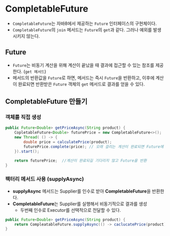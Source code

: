 # CompletableFuture
- `CompletableFuture`는 자바8에서 제공하는 `Future` 인터페이스의 구현체이다.
- `CompletableFuture`의 `join` 메서드는 `Future`의 `get`과 같다. 그러나 예외를 발생시키지 않는다.
## Future
- `Future`는 비동기 계산을 위해 계산이 끝났을 때 결과에 접근할 수 있는 참조를 제공한다. (`get 메서드`)
- 메서드의 반환값을 `Future`로 하면, 메서드는 즉시 `Future`을 반환하고, 이후에 계산이 완료되면 반환받은 `Future` 객체의 `get` 메서드로 결과를 얻을 수 있다.

## CompletableFuture 만들기
### 객체를 직접 생성
```java
public Future<Double> getPriceAsync(String product) {
	CopletableFuture<Double> futurePrice = new CompletableFuture<>();
	new Thread( () -> {
		double price = calculatePrice(product);
		futurePrice.complete(price); // 오래 걸리는 계산이 완료되면 Future에 값을 설정
	}).start();

	return futurePrice;  //계산이 완료되길 기다리지 않고 Future을 반환
}
```

### 팩터리 메서드 사용 (supplyAsync)
- **supplyAsync** 메서드는 Supplier를 인수로 받아 **CompletableFuture**을 반환한다.
- **CompletableFuture**는 Supplier를 실행해서 비동기적으로 결과를 생성
	- 두번째 인수로 Executor를 선택적으로 전달할 수 있다.
```java
public Future<Double> getPriceAsync(String product) {
	return CompleatableFuture.supplyAsync(() -> caclucatePrice(product));
}
```

